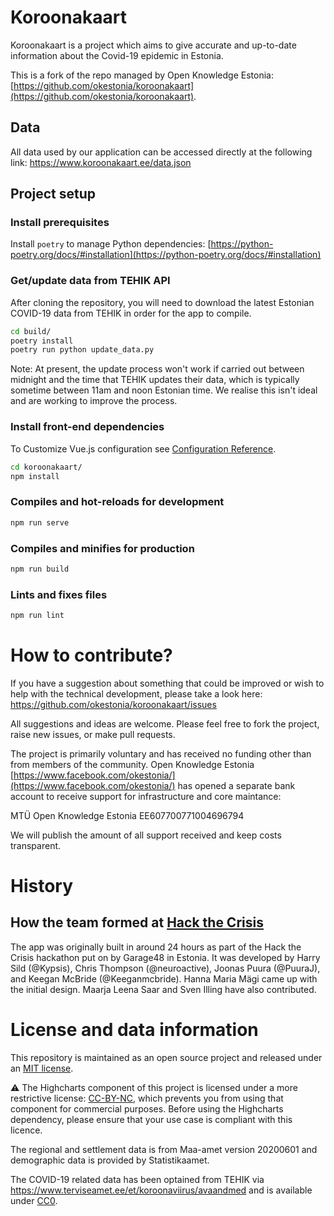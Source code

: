 # Koroonakaart

Koroonakaart is a project which aims to give accurate and up-to-date information about the Covid-19 epidemic in Estonia.

This is a fork of the repo managed by Open Knowledge Estonia: [https://github.com/okestonia/koroonakaart](https://github.com/okestonia/koroonakaart).

## Data

All data used by our application can be accessed directly at the following link: https://www.koroonakaart.ee/data.json

## Project setup

### Install prerequisites

Install `poetry` to manage Python dependencies: [https://python-poetry.org/docs/#installation](https://python-poetry.org/docs/#installation)

### Get/update data from TEHIK API

After cloning the repository, you will need to download the latest Estonian COVID-19 data from TEHIK in order for the app to compile.

```bash
cd build/
poetry install
poetry run python update_data.py
```

Note: At present, the update process won't work if carried out between midnight and the time that TEHIK updates their data, which is typically sometime between 11am and noon Estonian time. We realise this isn't ideal and are working to improve the process.

### Install front-end dependencies

To Customize Vue.js configuration see [Configuration Reference](https://cli.vuejs.org/config/).

```bash
cd koroonakaart/
npm install
```

### Compiles and hot-reloads for development

```bash
npm run serve
```

### Compiles and minifies for production

```bash
npm run build
```

### Lints and fixes files

```bash
npm run lint
```

# How to contribute?

If you have a suggestion about something that could be improved or wish to help with the technical development, please take a look here: https://github.com/okestonia/koroonakaart/issues

All suggestions and ideas are welcome. Please feel free to fork the project, raise new issues, or make pull requests.

The project is primarily voluntary and has received no funding other than from members of the community. Open Knowledge Estonia [https://www.facebook.com/okestonia/](https://www.facebook.com/okestonia/) has opened a separate bank account to receive support for infrastructure and core maintance:

MTÜ Open Knowledge Estonia EE607700771004696794

We will publish the amount of all support received and keep costs transparent.

# History

## How the team formed at [Hack the Crisis](https://www.facebook.com/events/204692110602347/)

The app was originally built in around 24 hours as part of the Hack the Crisis hackathon put on by Garage48 in Estonia. It was developed by Harry Sild (@Kypsis), Chris Thompson (@neuroactive), Joonas Puura (@PuuraJ), and Keegan McBride (@Keeganmcbride). Hanna Maria Mägi came up with the initial design. Maarja Leena Saar and Sven Illing have also contributed.

# License and data information

This repository is maintained as an open source project and released under an [MIT license](LICENSE).

⚠️ The Highcharts component of this project is licensed under a more restrictive license: [CC-BY-NC](https://creativecommons.org/licenses/by-nc/4.0/), which prevents you from using that component for commercial purposes. Before using the Highcharts dependency, please ensure that your use case is compliant with this licence.

The regional and settlement data is from Maa-amet version 20200601 and demographic data is provided by Statistikaamet.

The COVID-19 related data has been optained from TEHIK via https://www.terviseamet.ee/et/koroonaviirus/avaandmed and is available under [CC0](LICENSE-data).

